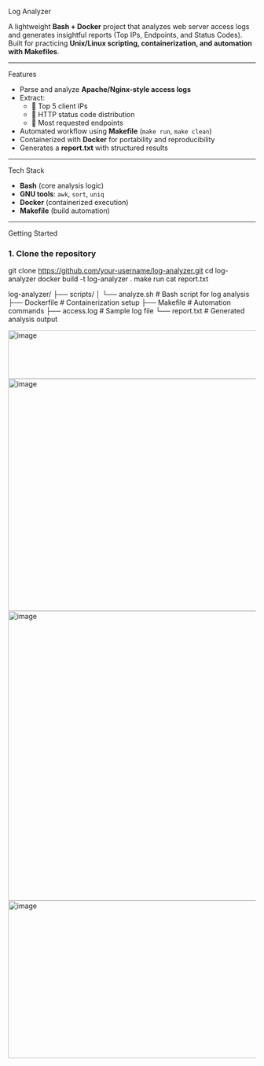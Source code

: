 Log Analyzer

A lightweight **Bash + Docker** project that analyzes web server access logs and generates insightful reports (Top IPs, Endpoints, and Status Codes).  
Built for practicing **Unix/Linux scripting, containerization, and automation with Makefiles**.

---

Features

- Parse and analyze **Apache/Nginx-style access logs**
- Extract:
  - 🔹 Top 5 client IPs
  - 🔹 HTTP status code distribution
  - 🔹 Most requested endpoints
- Automated workflow using **Makefile** (`make run`, `make clean`)
- Containerized with **Docker** for portability and reproducibility
- Generates a **report.txt** with structured results

---

Tech Stack

- **Bash** (core analysis logic)  
- **GNU tools**: `awk`, `sort`, `uniq`  
- **Docker** (containerized execution)  
- **Makefile** (build automation)  

---

Getting Started

### 1. Clone the repository
git clone https://github.com/your-username/log-analyzer.git
cd log-analyzer
docker build -t log-analyzer .
make run
cat report.txt

log-analyzer/
├── scripts/
│   └── analyze.sh      # Bash script for log analysis
├── Dockerfile          # Containerization setup
├── Makefile            # Automation commands
├── access.log          # Sample log file
└── report.txt          # Generated analysis output


<img width="895" height="99" alt="image" src="https://github.com/user-attachments/assets/bff270ef-595b-4a24-9a1a-d11287d05a47" />
<img width="913" height="473" alt="image" src="https://github.com/user-attachments/assets/81a86d9a-d822-458f-ac93-d922c8423a62" />
<img width="1342" height="590" alt="image" src="https://github.com/user-attachments/assets/d7f3c6e6-e864-4e2f-a8c1-b571ff8d9e8b" />
<img width="792" height="321" alt="image" src="https://github.com/user-attachments/assets/12c6f0ac-ba9d-48ea-815a-a0ab31b8bbb0" />
